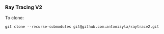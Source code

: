 ### Ray Tracing V2

To clone:

`git clone --recurse-submodules git@github.com:antonizyla/raytrace2.git`
